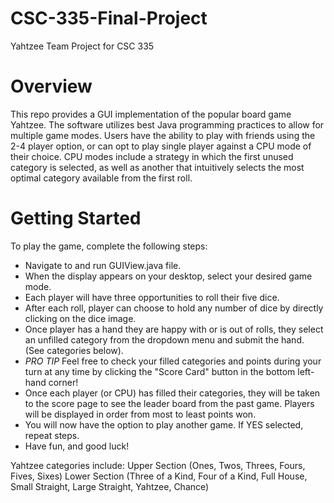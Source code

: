 # CSC-335-Final-Project
Yahtzee Team Project for CSC 335
# Overview
This repo provides a GUI implementation of the popular board game Yahtzee.
The software utilizes best Java programming practices to allow for multiple game modes.
Users have the ability to play with friends using the 2-4 player option, or can opt to play single player against a CPU mode of their choice.
CPU modes include a strategy in which the first unused category is selected, as well as another that intuitively selects the most optimal category available from the first roll.
# Getting Started
To play the game, complete the following steps:
- Navigate to and run GUIView.java file.
- When the display appears on your desktop, select your desired game mode.
- Each player will have three opportunities to roll their five dice.
- After each roll, player can choose to hold any number of dice by directly clicking on the dice image.
- Once player has a hand they are happy with or is out of rolls, they select an unfilled category from the dropdown menu and submit the hand. (See categories below).
- *PRO TIP* Feel free to check your filled categories and points during your turn at any time by clicking the "Score Card" button in the bottom left-hand corner!
- Once each player (or CPU) has filled their categories, they will be taken to the score page to see the leader board from the past game. Players will be displayed in order from most to least points won.
- You will now have the option to play another game. If YES selected, repeat steps.
- Have fun, and good luck!


Yahtzee categories include: 
Upper Section (Ones, Twos, Threes, Fours, Fives, Sixes)
Lower Section (Three of a Kind, Four of a Kind, Full House, Small Straight, Large Straight, Yahtzee, Chance)
